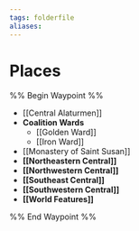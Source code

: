 ```yaml
---
tags: folderfile
aliases:
---
```


# Places
%% Begin Waypoint %%
- [[Central Alaturmen]]
- **Coalition Wards**
	- [[Golden Ward]]
	- [[Iron Ward]]
- [[Monastery of Saint Susan]]
- **[[Northeastern Central]]**
- **[[Northwestern Central]]**
- **[[Southeast Central]]**
- **[[Southwestern Central]]**
- **[[World Features]]**

%% End Waypoint %%
